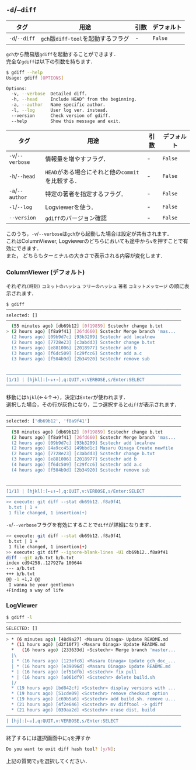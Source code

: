 ## `-d`/`—diff`
| タグ   | 用途         |  引数    | デフォルト |
| --------------- | --------------------------------- | ---- | --------------- |
| `-d`/`--diff`   | `gch`版`diff-tool`を起動するフラグ          |   -   | `False` |

`gch`から簡易版`gdiff`を起動することができます．  
完全な`gdiff`は以下の引数を持ちます．
```bash
$ gdiff --help
Usage: gdiff [OPTIONS]

Options:
  -v, --verbose  Detailed diff.
  -h, --head     Include HEAD^ from the beginning.
  -a, --author   Name specific author.
  -l, --log      User log ver. instead.
  --version      Check version of gdiff.
  --help         Show this message and exit.
```

| タグ   | 用途         |  引数    | デフォルト |
| --------------- | --------------------------------- | ---- | --------------- |
| `-v`/`--verbose`   | 情報量を増やすフラグ．         |   -   | `False` |
| `-h`/`--head`   | `HEAD`がある場合にそれと他の`commit`を比較する．         |   -   | `False` |
| `-a`/`--author`   | 特定の著者を指定するフラグ．         |   -   | `False` |
| `-l`/`--log`   | Logviewerを使う．         |   -   | `False` |
| `--version`   | `gdiff`のバージョン確認         |   -   | `False` |

このうち，`-v`/`--verbose`は`gch`から起動した場合は設定が共有されます．  
これはColumnViewer, Logviewerのどちらにおいても途中から`v`を押すことで有効にできます．  
また， どちらもターミナルの大きさで表示される内容が変化します．

### ColumnViewer (デフォルト)
それぞれ`(時刻)` `コミットのハッシュ` `ツリーのハッシュ` `著者` `コミットメッセージ` の順に表示されます．
```bash
$ gdiff
───────────────────────────────────────────────────────────────────
selected: []
───────────────────────────────────────────────────────────────────
  (55 minutes ago) [db69b12] [0f19859] Scstechr change b.txt
> (2 hours ago) [f8a9f41] [26fd660] Scstechr Merge branch 'mas...
  (2 hours ago) [09b9d7c] [93b3209] Scstechr add localnew
  (2 hours ago) [7728e23] [c3abdd3] Scstechr change b.txt
  (3 hours ago) [e881006] [2018977] Scstechr add b
  (3 hours ago) [f6dc509] [c29fcc6] Scstechr add a.c
  (3 hours ago) [f504b9d] [2b34920] Scstechr remove sub


───────────────────────────────────────────────────────────────────
[1/1] | [hjkl]:[←↓↑→],q:QUIT,v:VERBOSE,s/Enter:SELECT
───────────────────────────────────────────────────────────────────


```
移動には`hjkl`(←↓↑→），決定は`Enter`が使われます．  
選択した場合，その行が灰色になり，二つ選択すると`diff`が表示されます．
```bash
───────────────────────────────────────────────────────────────────
selected: ['db69b12', 'f8a9f41']
───────────────────────────────────────────────────────────────────
  (58 minutes ago) [db69b12] [0f19859] Scstechr change b.txt
  (2 hours ago) [f8a9f41] [26fd660] Scstechr Merge branch 'mas...
  (2 hours ago) [09b9d7c] [93b3209] Scstechr add localnew
  (2 hours ago) [4a9cc45] [49bbd1c] Masaru Oinaga Create newfile
  (2 hours ago) [7728e23] [c3abdd3] Scstechr change b.txt
  (3 hours ago) [e881006] [2018977] Scstechr add b
  (4 hours ago) [f6dc509] [c29fcc6] Scstechr add a.c
  (4 hours ago) [f504b9d] [2b34920] Scstechr remove sub


───────────────────────────────────────────────────────────────────
[1/1] | [hjkl]:[←↓↑→],q:QUIT,v:VERBOSE,s/Enter:SELECT
───────────────────────────────────────────────────────────────────
>> execute: git diff --stat db69b12..f8a9f41
 b.txt | 1 +
 1 file changed, 1 insertion(+)
```

`-v`/`--verbose`フラグを有効にすることで`diff`が詳細になります．
```bash
>> execute: git diff --stat db69b12..f8a9f41
 b.txt | 1 +
 1 file changed, 1 insertion(+)
>> execute: git diff --ignore-blank-lines -U1 db69b12..f8a9f41
diff --git a/b.txt b/b.txt
index cd94258..127927a 100644
--- a/b.txt
+++ b/b.txt
@@ -1 +1,2 @@
 I wanna be your gentleman
+Finding a way of life
```

### LogViewer

```bash
$ gdiff -l
───────────────────────────────────────────────────────────────────
SELECTED: []
───────────────────────────────────────────────────────────────────
> * (6 minutes ago) [48d9a27] <Masaru Oinaga> Update README.md
  * (11 hours ago) [d2f10f7] <Masaru Oinaga> Update README.md
  *   (16 hours ago) [233633d] <Scstechr> Merge branch 'master...
  |\
  | * (16 hours ago) [123efc8] <Masaru Oinaga> Update gch_doc_...
  | * (16 hours ago) [e39096d] <Masaru Oinaga> Update README.md
  * | (16 hours ago) [ef51dfb] <Scstechr> fix pull
  * | (16 hours ago) [a061df9] <Scstechr> delete build.sh
  |/
  * (19 hours ago) [bd842cf] <Scstechr> display versions with ...
  * (19 hours ago) [51cde09] <Scstechr> remove checkout option
  * (19 hours ago) [c69b5a6] <Scstechr> add build.sh. remove u...
  * (21 hours ago) [4f2e646] <Scstechr> mv difftool -> gdiff
  * (21 hours ago) [039aa2d] <Scstechr> erase dist, build
───────────────────────────────────────────────────────────────────
| [hj]:[←↓],q:QUIT,v:VERBOSE,s/Enter:SELECT
───────────────────────────────────────────────────────────────────
```

終了するには選択画面中に`q`を押すか
```bash
Do you want to exit diff hash tool? [y/N]:
```
上記の質問で`y`を選択してください．
